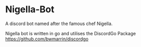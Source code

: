 # Nigella-Bot
A discord bot named after the famous chef Nigella. 

Nigella bot is written in go and utilises the DiscordGo Package https://github.com/bwmarrin/discordgo
